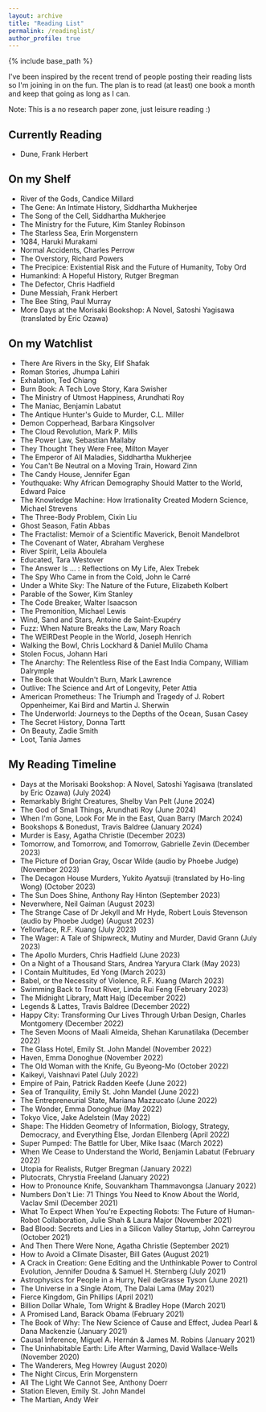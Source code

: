 ```yaml
---
layout: archive
title: "Reading List"
permalink: /readinglist/
author_profile: true
---
```


{% include base_path %}

I've been inspired by the recent trend of people posting their reading lists so I'm joining in on the fun. The plan is to read (at least) one book a month and keep that going as long as I can.

Note: This is a no research paper zone, just leisure reading :) 

## Currently Reading
* Dune, Frank Herbert

## On my Shelf
* River of the Gods, Candice Millard
* The Gene: An Intimate History, Siddhartha Mukherjee
* The Song of the Cell, Siddhartha Mukherjee
* The Ministry for the Future, Kim Stanley Robinson
* The Starless Sea, Erin Morgenstern
* 1Q84, Haruki Murakami
* Normal Accidents, Charles Perrow
* The Overstory, Richard Powers
* The Precipice: Existential Risk and the Future of Humanity, Toby Ord
* Humankind: A Hopeful History, Rutger Bregman
* The Defector, Chris Hadfield
* Dune Messiah, Frank Herbert
* The Bee Sting, Paul Murray
* More Days at the Morisaki Bookshop: A Novel, Satoshi Yagisawa (translated by Eric Ozawa)

## On my Watchlist
* There Are Rivers in the Sky, Elif Shafak
* Roman Stories, Jhumpa Lahiri
* Exhalation, Ted Chiang
* Burn Book: A Tech Love Story, Kara Swisher
* The Ministry of Utmost Happiness, Arundhati Roy
* The Maniac, Benjamin Labatut
* The Antique Hunter's Guide to Murder, C.L. Miller
* Demon Copperhead, Barbara Kingsolver
* The Cloud Revolution, Mark P. Mills
* The Power Law, Sebastian Mallaby
* They Thought They Were Free, Milton Mayer
* The Emperor of All Maladies, Siddhartha Mukherjee
* You Can't Be Neutral on a Moving Train, Howard Zinn
* The Candy House, Jennifer Egan
* Youthquake: Why African Demography Should Matter to the World, Edward Paice
* The Knowledge Machine: How Irrationality Created Modern Science, Michael Strevens
* The Three-Body Problem, Cixin Liu
* Ghost Season, Fatin Abbas
* The Fractalist: Memoir of a Scientific Maverick, Benoit Mandelbrot
* The Covenant of Water, Abraham Verghese
* River Spirit, Leila Aboulela
* Educated, Tara Westover
* The Answer Is … : Reflections on My Life, Alex Trebek
* The Spy Who Came in from the Cold, John le Carré
* Under a White Sky: The Nature of the Future, Elizabeth Kolbert
* Parable of the Sower, Kim Stanley
* The Code Breaker, Walter Isaacson
* The Premonition, Michael Lewis
* Wind, Sand and Stars, Antoine de Saint-Exupéry
* Fuzz: When Nature Breaks the Law, Mary Roach
* The WEIRDest People in the World, Joseph Henrich
* Walking the Bowl, Chris Lockhard & Daniel Mulilo Chama
* Stolen Focus, Johann Hari
* The Anarchy: The Relentless Rise of the East India Company, William Dalrymple
* The Book that Wouldn't Burn, Mark Lawrence
* Outlive: The Science and Art of Longevity, Peter Attia
* American Prometheus: The Triumph and Tragedy of J. Robert Oppenheimer, Kai Bird and Martin J. Sherwin
* The Underworld: Journeys to the Depths of the Ocean, Susan Casey
* The Secret History, Donna Tartt
* On Beauty, Zadie Smith
* Loot, Tania James

## My Reading Timeline
* Days at the Morisaki Bookshop: A Novel, Satoshi Yagisawa (translated by Eric Ozawa) (July 2024)
* Remarkably Bright Creatures, Shelby Van Pelt (June 2024)
* The God of Small Things, Arundhati Roy (June 2024)
* When I'm Gone, Look For Me in the East, Quan Barry (March 2024)
* Bookshops & Bonedust, Travis Baldree (January 2024)
* Murder is Easy, Agatha Christie (December 2023)
* Tomorrow, and Tomorrow, and Tomorrow, Gabrielle Zevin (December 2023)
* The Picture of Dorian Gray, Oscar Wilde (audio by Phoebe Judge) (November 2023)
* The Decagon House Murders, Yukito Ayatsuji (translated by Ho-ling Wong) (October 2023)
* The Sun Does Shine, Anthony Ray Hinton (September 2023)
* Neverwhere, Neil Gaiman (August 2023)
* The Strange Case of Dr Jekyll and Mr Hyde, Robert Louis Stevenson (audio by Phoebe Judge) (August 2023)
* Yellowface, R.F. Kuang (July 2023)
* The Wager: A Tale of Shipwreck, Mutiny and Murder, David Grann (July 2023)
* The Apollo Murders, Chris Hadfield (June 2023)
* On a Night of a Thousand Stars, Andrea Yaryura Clark (May 2023)
* I Contain Multitudes, Ed Yong (March 2023)
* Babel, or the Necessity of Violence, R.F. Kuang (March 2023)
* Swimming Back to Trout River, Linda Rui Feng (February 2023)
* The Midnight Library, Matt Haig (December 2022)
* Legends & Lattes, Travis Baldree (December 2022)
* Happy City: Transforming Our Lives Through Urban Design, Charles Montgomery (December 2022)
* The Seven Moons of Maali Almeida, Shehan Karunatilaka (December 2022)
* The Glass Hotel, Emily St. John Mandel (November 2022)
* Haven, Emma Donoghue (November 2022)
* The Old Woman with the Knife, Gu Byeong-Mo (October 2022)
* Kaikeyi, Vaishnavi Patel (July 2022)
* Empire of Pain, Patrick Radden Keefe (June 2022)
* Sea of Tranquility, Emily St. John Mandel (June 2022)
* The Entrepreneurial State, Mariana Mazzucato (June 2022)
* The Wonder, Emma Donoghue (May 2022)
* Tokyo Vice, Jake Adelstein (May 2022)
* Shape: The Hidden Geometry of Information, Biology, Strategy, Democracy, and Everything Else, Jordan Ellenberg (April 2022)
* Super Pumped: The Battle for Uber, Mike Isaac (March 2022)
* When We Cease to Understand the World, Benjamin Labatut (February 2022)
* Utopia for Realists, Rutger Bregman (January 2022)
* Plutocrats, Chrystia Freeland (January 2022)
* How to Pronounce Knife, Souvankham Thammavongsa (January 2022)
* Numbers Don't Lie: 71 Things You Need to Know About the World, Vaclav Smil (December 2021)
* What To Expect When You're Expecting Robots: The Future of Human-Robot Collaboration, Julie Shah & Laura Major (November 2021)
* Bad Blood: Secrets and Lies in a Silicon Valley Startup, John Carreyrou (October 2021)
* And Then There Were None, Agatha Christie (September 2021)
* How to Avoid a Climate Disaster, Bill Gates (August 2021)
* A Crack in Creation: Gene Editing and the Unthinkable Power to Control Evolution, Jennifer Doudna & Samuel H. Sternberg (July 2021)
* Astrophysics for People in a Hurry, Neil deGrasse Tyson (June 2021)
* The Universe in a Single Atom, The Dalai Lama (May 2021)
* Fierce Kingdom, Gin Phillips (April 2021)
* Billion Dollar Whale, Tom Wright & Bradley Hope (March 2021)
* A Promised Land, Barack Obama (February 2021)
* The Book of Why: The New Science of Cause and Effect, Judea Pearl & Dana Mackenzie (January 2021)
* Causal Inference, Miguel A. Hernán & James M. Robins (January 2021)
* The Uninhabitable Earth: Life After Warming, David Wallace-Wells (November 2020)
* The Wanderers, Meg Howrey (August 2020)
* The Night Circus, Erin Morgenstern
* All The Light We Cannot See, Anthony Doerr
* Station Eleven, Emily St. John Mandel
* The Martian, Andy Weir
